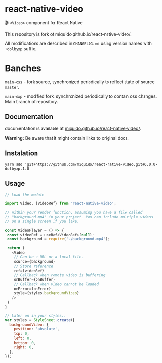 # react-native-video
🎬 `<Video>` component for React Native

This repository is fork of [miquido.github.io/react-native-video/](https://miquido.github.io/react-native-video/).

All modifications are described in `CHANGELOG.md` using version names with `+dolbyxp` suffix.

# Banches

`main-oss` - fork source, synchronized periodically to reflect state of source `master`.

`main-dxp` - modified fork, synchronized periodically to contain oss changes. Main branch of repository. 

## Documentation
documentation is available at [miquido.github.io/react-native-video/](https://miquido.github.io/react-native-video/).

**Warning:** Be aware that it might contain links to original docs.

## Instalation

`yarn add 'git+https://github.com/miquido/react-native-video.git#6.0.0-dolbyxp.1.0`

## Usage

```javascript
// Load the module

import Video, {VideoRef} from 'react-native-video';

// Within your render function, assuming you have a file called
// "background.mp4" in your project. You can include multiple videos
// on a single screen if you like.

const VideoPlayer = () => {
 const videoRef = useRef<VideoRef>(null);
 const background = require('./background.mp4');

 return (
   <Video 
    // Can be a URL or a local file.
    source={background}
    // Store reference  
    ref={videoRef}
    // Callback when remote video is buffering                                      
    onBuffer={onBuffer}
    // Callback when video cannot be loaded              
    onError={onError}               
    style={styles.backgroundVideo}
   />
 )
}

// Later on in your styles..
var styles = StyleSheet.create({
  backgroundVideo: {
    position: 'absolute',
    top: 0,
    left: 0,
    bottom: 0,
    right: 0,
  },
});
```
